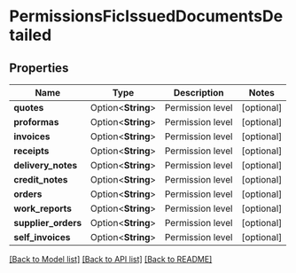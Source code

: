 # PermissionsFicIssuedDocumentsDetailed

## Properties

Name | Type | Description | Notes
------------ | ------------- | ------------- | -------------
**quotes** | Option<**String**> | Permission level | [optional]
**proformas** | Option<**String**> | Permission level | [optional]
**invoices** | Option<**String**> | Permission level | [optional]
**receipts** | Option<**String**> | Permission level | [optional]
**delivery_notes** | Option<**String**> | Permission level | [optional]
**credit_notes** | Option<**String**> | Permission level | [optional]
**orders** | Option<**String**> | Permission level | [optional]
**work_reports** | Option<**String**> | Permission level | [optional]
**supplier_orders** | Option<**String**> | Permission level | [optional]
**self_invoices** | Option<**String**> | Permission level | [optional]

[[Back to Model list]](../README.md#documentation-for-models) [[Back to API list]](../README.md#documentation-for-api-endpoints) [[Back to README]](../README.md)


